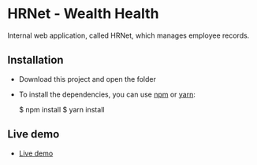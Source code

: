 # HRNet - Wealth Health

Internal web application, called HRNet, which manages employee records.

## Installation

- Download this project and open the folder

- To install the dependencies, you can use [npm](https://npmjs.org/) or [yarn](https://yarnpkg.com):

  $ npm install
  $ yarn install

## Live demo

- [Live demo](https://wealthhealth.netlify.app/)
